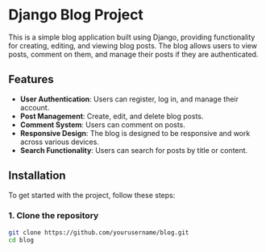 # Django Blog Project

This is a simple blog application built using Django, providing functionality for creating, editing, and viewing blog posts. The blog allows users to view posts, comment on them, and manage their posts if they are authenticated.

## Features

- **User Authentication**: Users can register, log in, and manage their account.
- **Post Management**: Create, edit, and delete blog posts.
- **Comment System**: Users can comment on posts.
- **Responsive Design**: The blog is designed to be responsive and work across various devices.
- **Search Functionality**: Users can search for posts by title or content.

## Installation

To get started with the project, follow these steps:

### 1. Clone the repository

```bash
git clone https://github.com/yourusername/blog.git
cd blog
